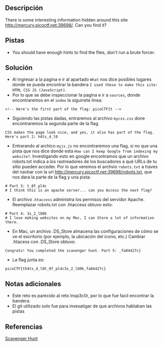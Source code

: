 ## Descripción
There is some interesting information hidden around this site http://mercury.picoctf.net:39698/. Can you find it?

## Pistas
- You should have enough hints to find the files, don't run a brute forcer.

## Solución
- Al ingresar a la pagina e ir al apartado `What` nos dice posibles lugares donde se pueda encontrar la bandera `I used these to make this site: HTML CSS JS (JavaScript)`.
- Por lo que se debe inspeccionar la pagina e ir a `sources`, donde encontraremos en el `index` la siguinete linea: 

```bash()
<!-- Here's the first part of the flag: picoCTF{t -->
```

- Siguiendo las pistas dadas, entraremos al archivo `mycss.css` done encontraremos la segunda parte de la flag.

```bash()
CSS makes the page look nice, and yes, it also has part of the flag. Here's part 2: h4ts_4_l0 
```

- Entrarando al archico `myjs.js` no encontraremos una flag, si no que una pista que nos dice donde esta `How can I keep Google from indexing my website?`. Investigando esto en google encontramos que un archivo robots.txt indica a los rastreadores de los buscadores a qué URLs de tu sitio pueden acceder. Por lo que veremos el archvio  `robots.txt` a traves del navbar con la url  http://mercury.picoctf.net:39698/robots.txt, que nos dara la parte de la flag y una pista:

```bash()
# Part 3: t_0f_pl4c
# I think this is an apache server... can you Access the next flag?
```

- El archivo .`htaccess` administra los permisos del servidor Apache. Reemplazar robots.txt con .htaccess obtuvo esto:

```HTML()
# Part 4: 3s_2_lO0k
# I love making websites on my Mac, I can Store a lot of information there.
```

- En Mac, un archivo .DS_Store almacena las configuraciones de cómo se ve el escritorio (por ejemplo, la ubicación del icono, etc.) Cambiar .htacess con .DS_Store obtuvo:

```bash()
Congrats! You completed the scavenger hunt. Part 5: _fa04427c}
```

- La flag junta es: 

```bash()
picoCTF{th4ts_4_l0t_0f_pl4c3s_2_lO0k_fa04427c}
```

## Notas adicionales
- Este reto es parecido al reto Insp3c0r, por lo que fue facil encontrar la bandera.
- El git utilizado solo fue para invesatigar de que archivos hablaban las pistas

## Referencias 
[Scavenger Hunt](https://github.com/vivian-dai/PicoCTF2021-Writeup/blob/main/Web%20Exploitation/Scavenger%20Hunt/Scavenger%20Hunt.md)